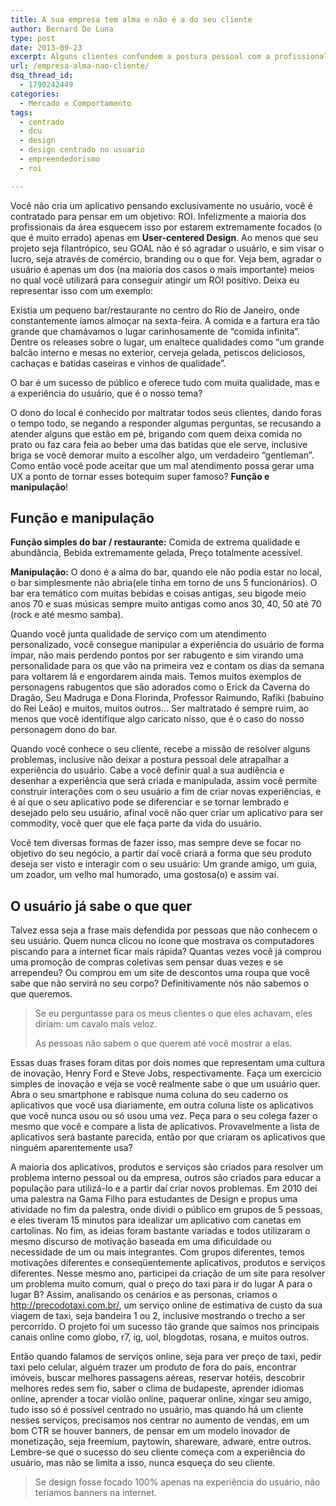 ```yaml
---
title: A sua empresa tem alma e não é a do seu cliente
author: Bernard De Luna
type: post
date: 2013-09-23
excerpt: Alguns clientes confundem a postura pessoal com a profissional, o problema a ser superado é quando quer impor o seu estilo para o projeto. Isso também vale para o designer que tenta impor seu estilo no projeto do cliente.
url: /empresa-alma-nao-cliente/
dsq_thread_id:
  - 1790242449
categories:
  - Mercado e Comportamento
tags:
  - centrado
  - dcu
  - design
  - design centrado no usuario
  - empreendedorismo
  - roi

---
```

Você não cria um aplicativo pensando exclusivamente no usuário, você é contratado para pensar em um objetivo: ROI. Infelizmente a maioria dos profissionais da área esquecem isso por estarem extremamente focados (o que é muito errado) apenas em **User-centered Design**. Ao menos que seu projeto seja filantrópico, seu GOAL não é só agradar o usuário, e sim visar o lucro, seja através de comércio, branding ou o que for. Veja bem, agradar o usuário é apenas um dos (na maioria dos casos o mais importante) meios no qual você utilizará para conseguir atingir um ROI positivo. Deixa eu representar isso com um exemplo: 

Existia um pequeno bar/restaurante no centro do Rio de Janeiro, onde constantemente íamos almoçar na sexta-feira. A comida e a fartura era tão grande que chamávamos o lugar carinhosamente de “comida infinita”. Dentre os releases sobre o lugar, um enaltece qualidades como &#8220;um grande balcão interno e mesas no exterior, cerveja gelada, petiscos deliciosos, cachaças e batidas caseiras e vinhos de qualidade&#8221;. 

O bar é um sucesso de público e oferece tudo com muita qualidade, mas e a experiência do usuário, que é o nosso tema?
  
O dono do local é conhecido por maltratar todos seus clientes, dando foras o tempo todo, se negando a responder algumas perguntas, se recusando a atender alguns que estão em pé, brigando com quem deixa comida no prato ou faz cara feia ao beber uma das batidas que ele serve, inclusive briga se você demorar muito a escolher algo, um verdadeiro &#8220;gentleman&#8221;. Como então você pode aceitar que um mal atendimento possa gerar uma UX a ponto de tornar esses botequim super famoso? **Função e manipulação**!

## Função e manipulação

**Função simples do bar / restaurante:** Comida de extrema qualidade e abundância, Bebida extremamente gelada, Preço totalmente acessível.

**Manipulação:** O dono é a alma do bar, quando ele não podia estar no local, o bar simplesmente não abria(ele tinha em torno de uns 5 funcionários). O bar era temático com muitas bebidas e coisas antigas, seu bigode meio anos 70 e suas músicas sempre muito antigas como anos 30, 40, 50 até 70 (rock e até mesmo samba).

Quando você junta qualidade de serviço com um atendimento personalizado, você consegue manipular a experiência do usuário de forma ímpar, não mais perdendo pontos por ser rabugento e sim virando uma personalidade para os que vão na primeira vez e contam os dias da semana para voltarem lá e engordarem ainda mais. Temos muitos exemplos de personagens rabugentos que são adorados como o Erick da Caverna do Dragão, Seu Madruga e Dona Florinda, Professor Raimundo, Rafiki (babuíno do Rei Leão) e muitos, muitos outros… Ser maltratado é sempre ruim, ao menos que você identifique algo caricato nisso, que é o caso do nosso personagem dono do bar.

Quando você conhece o seu cliente, recebe a missão de resolver alguns problemas, inclusive não deixar a postura pessoal dele atrapalhar a experiência do usuário. Cabe a você definir qual a sua audiência e desenhar a experiência que será criada e manipulada, assim você permite construir interações com o seu usuário a fim de criar novas experiências, e é aí que o seu aplicativo pode se diferenciar e se tornar lembrado e desejado pelo seu usuário, afinal você não quer criar um aplicativo para ser commodity, você quer que ele faça parte da vida do usuário.

Você tem diversas formas de fazer isso, mas sempre deve se focar no objetivo do seu negócio, a partir daí você criará a forma que seu produto deseja ser visto e interagir com o seu usuário: Um grande amigo, um guia, um zoador, um velho mal humorado, uma gostosa(o) e assim vai.

## O usuário já sabe o que quer

Talvez essa seja a frase mais defendida por pessoas que não conhecem o seu usuário. Quem nunca clicou no ícone que mostrava os computadores piscando para a internet ficar mais rápida? Quantas vezes você já comprou uma promoção de compras coletivas sem pensar duas vezes e se arrependeu? Ou comprou em um site de descontos uma roupa que você sabe que não servirá no seu corpo? Definitivamente nós não sabemos o que queremos.

> Se eu perguntasse para os meus clientes o que eles achavam, eles diriam: um cavalo mais veloz.
> 
> As pessoas não sabem o que querem até você mostrar a elas. 

Essas duas frases foram ditas por dois nomes que representam uma cultura de inovação, Henry Ford e Steve Jobs, respectivamente. Faça um exercício simples de inovação e veja se você realmente sabe o que um usuário quer. Abra o seu smartphone e rabisque numa coluna do seu caderno os aplicativos que você usa diariamente, em outra coluna liste os aplicativos que você nunca usou ou só usou uma vez. Peça para o seu colega fazer o mesmo que você e compare a lista de aplicativos. Provavelmente a lista de aplicativos será bastante parecida, então por que criaram os aplicativos que ninguém aparentemente usa? 

A maioria dos aplicativos, produtos e serviços são criados para resolver um problema interno pessoal ou da empresa, outros são criados para educar a população para utilizá-lo e a partir daí criar novos problemas. Em 2010 dei uma palestra na Gama Filho para estudantes de Design e propus uma atividade no fim da palestra, onde dividi o público em grupos de 5 pessoas, e eles tiveram 15 minutos para idealizar um aplicativo com canetas em cartolinas. No fim, as ideias foram bastante variadas e todos utilizaram o mesmo discurso de motivação baseada em uma dificuldade ou necessidade de um ou mais integrantes. Com grupos diferentes, temos motivações diferentes e conseqüentemente aplicativos, produtos e serviços diferentes. Nesse mesmo ano, participei da criação de um site para resolver um problema muito comum, qual o preço do taxi para ir do lugar A para o lugar B? Assim, analisando os cenários e as personas, criamos o <a href="http://precodotaxi.com.br/" title="http://precodotaxi.com.br/" target="_blank">http://precodotaxi.com.br/</a>, um serviço online de estimativa de custo da sua viagem de taxi, seja bandeira 1 ou 2, inclusive mostrando o trecho a ser percorrido. O projeto foi um sucesso tão grande que saímos nos principais canais online como globo, r7, ig, uol, blogdotas, rosana, e muitos outros. 

Então quando falamos de serviços online, seja para ver preço de taxi, pedir taxi pelo celular, alguém trazer um produto de fora do país, encontrar imóveis, buscar melhores passagens aéreas, reservar hotéis, descobrir melhores redes sem fio, saber o clima de budapeste, aprender idiomas online, aprender a tocar violão online, paquerar online, xingar seu amigo, tudo isso só é possível centrado no usuário, mas quando há um cliente nesses serviços, precisamos nos centrar no aumento de vendas, em um bom CTR se houver banners, de pensar em um modelo inovador de monetização, seja freemium, paytowin, shareware, adware, entre outros. Lembre-se que o sucesso do seu cliente começa com a experiência do usuário, mas não se limita a isso, nunca esqueça do seu cliente. 

> Se design fosse focado 100% apenas na experiência do usuário, não teríamos banners na internet.